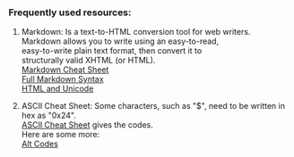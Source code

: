### Frequently used resources:  
1. Markdown: Is a text-to-HTML conversion tool for web writers.   
             Markdown allows you to write using an easy-to-read,  
             easy-to-write plain text format, then convert it to  
             structurally valid XHTML (or HTML).  
             [Markdown Cheat Sheet](https://github.com/adam-p/markdown-here/wiki/Markdown-Cheatsheet "Markdown Cheat Sheet")   
             [Full Markdown Syntax](https://daringfireball.net/projects/markdown/syntax#blockquote "Daring Fireball")  
             [HTML and Unicode](http://www.fileformat.info/info/unicode/char/b0/index.htm "fileformat.info")  
             
2. ASCII Cheat Sheet: Some characters, such as "$", need to be written in hex as "0x24".  
             [ASCII Cheat Sheet](https://www.w3schools.com/charsets/ref_html_entities_4.asp "w3schools") gives the codes.  
             Here are some more:  
             [Alt Codes](https://www.alt-codes.net/arrow_alt_codes.php "alt-codes.net")
             
 
         
